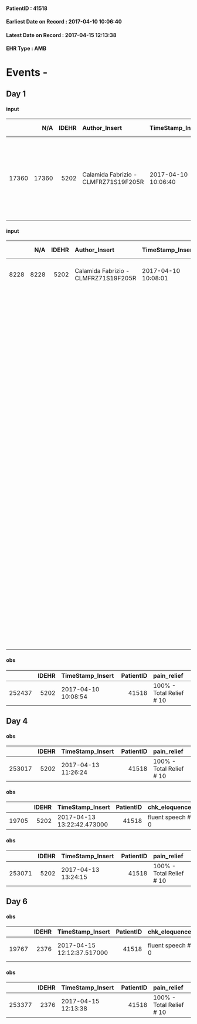 
#### PatientID : 41518
#### Earliest Date on Record : 2017-04-10 10:06:40
#### Latest Date on Record : 2017-04-15 12:13:38
#### EHR Type : AMB

# Events - 

## Day 1

#### input
|       |    N/A |   IDEHR | Author_Insert                        | TimeStamp_Insert    |   IDAccess | EHRType   |   PatientID |   IDDigitalSignDocument | persone_vicine   |   Unnamed: 0_y.1 |   IDDIAGNOSI_ICD |   Non_Rilevabile_y.1 | Note_Non_Rilevabile_y.1   | I_ICD                                                    | II_ICD                                                                                         | III_ICD                                       | IV_ICD                  | I_Anno   | I_Mese   |
|------:|-------:|--------:|:-------------------------------------|:--------------------|-----------:|:----------|------------:|------------------------:|:-----------------|-----------------:|-----------------:|---------------------:|:--------------------------|:---------------------------------------------------------|:-----------------------------------------------------------------------------------------------|:----------------------------------------------|:------------------------|:---------|:---------|
| 17360 |  17360 |    5202 | Calamida Fabrizio - CLMFRZ71S19F205R | 2017-04-10 10:06:40 |      69952 | AMB       |       41518 |                  712429 | N/A              |             2921 |             2921 |                    0 | NR                        | 1459 - Tumori maligni della bocca - non specificata#2515 | 1960 - Tumori maligni secondari e non specificati dei linfonodi di testa - faccia e collo#2140 | V667 - Trattamento per cure palliative#2402=0 | 7994 - Cachessia#2765=0 | 2015#55  | 02#02    |

#### input
|      |    N/A |   IDEHR | Author_Insert                        | TimeStamp_Insert    |   IDAccess | EHRType   |   PatientID |   IDDigitalSignDocument | persone_vicine   |   Unnamed: 0_y |   IDANAMNESI_MED |   Non_Rilevabile_y | Note_Non_Rilevabile_y   | diagnosis                                                                                                                                                                                                                                                                                      |
|-----:|-------:|--------:|:-------------------------------------|:--------------------|-----------:|:----------|------------:|------------------------:|:-----------------|---------------:|-----------------:|-------------------:|:------------------------|:-----------------------------------------------------------------------------------------------------------------------------------------------------------------------------------------------------------------------------------------------------------------------------------------------|
| 8228 |   8228 |    5202 | Calamida Fabrizio - CLMFRZ71S19F205R | 2017-04-10 10:08:01 |      69952 | AMB       |       41518 |                  712432 | N/A              |          11618 |             6318 |                  0 | NR                      | 29/4/15: biopsia lesione cavo orale: carcinoma spinocellulare.                                                                                                                                                                                                                                 |
|      |        |         |                                      |                     |            |           |             |                         |                  |                |                  |                    |                         | 8/5/15: RMN: formazione guancia sin che erode la mandibola, infiltra le strutture adiacenti (massetere, parotide, muscolo pterigoideo, lingua, orofaringe e base cranio con dubbia invasione peridurale); non piani di clivaggio rispetto alla carotide int. ed est.; linfonodi patologici LC. |
|      |        |         |                                      |                     |            |           |             |                         |                  |                |                  |                    |                         | 29/5/15: Posizionata PEG.Effettuati 3 cicli TCF con RP della lesione primitiva e delle adenopatie                                                                                                                                                                                              |
|      |        |         |                                      |                     |            |           |             |                         |                  |                |                  |                    |                         | 30/9/15 al 19/11/15: RT su capo-collo tot 70 Gy                                                                                                                                                                                                                                                |
|      |        |         |                                      |                     |            |           |             |                         |                  |                |                  |                    |                         | Successiva PRO loco-regionale                                                                                                                                                                                                                                                                  |
|      |        |         |                                      |                     |            |           |             |                         |                  |                |                  |                    |                         |                                                                                                                                                                                                                                                                                                |
|      |        |         |                                      |                     |            |           |             |                         |                  |                |                  |                    |                         | Patologie associate: PTCA + stent per cardiopatia ischemica nel 2007; appendicectomia e tonsillectomia; protesi d'anca sin; fumo 20 sig/die per 40 anni.                                                                                                                                       |

#### obs
|        |   IDEHR | TimeStamp_Insert    |   PatientID | pain_relief              |
|-------:|--------:|:--------------------|------------:|:-------------------------|
| 252437 |    5202 | 2017-04-10 10:08:54 |       41518 | 100% - Total Relief # 10 |


## Day 4

#### obs
|        |   IDEHR | TimeStamp_Insert    |   PatientID | pain_relief              |
|-------:|--------:|:--------------------|------------:|:-------------------------|
| 253017 |    5202 | 2017-04-13 11:26:24 |       41518 | 100% - Total Relief # 10 |

#### obs
|       |   IDEHR | TimeStamp_Insert           |   PatientID | chk_eloquence     | asthenia   | cachexia     | dyspnoea   | body_temp    | agitation_behavior_freq   | cognitive_state   |
|------:|--------:|:---------------------------|------------:|:------------------|:-----------|:-------------|:-----------|:-------------|:--------------------------|:------------------|
| 19705 |    5202 | 2017-04-13 13:22:42.473000 |       41518 | fluent speech # 0 | Severe # 3 | cachexia # 0 | No # 0     | Apyrexia # 0 | quiet # 0                 | Polished # 2      |

#### obs
|        |   IDEHR | TimeStamp_Insert    |   PatientID | pain_relief              |
|-------:|--------:|:--------------------|------------:|:-------------------------|
| 253071 |    5202 | 2017-04-13 13:24:15 |       41518 | 100% - Total Relief # 10 |


## Day 6

#### obs
|       |   IDEHR | TimeStamp_Insert           |   PatientID | chk_eloquence     | anorexia     | asthenia     | cachexia     | dyspnoea   | body_temp    | agitation_behavior_freq   | mood                | cognitive_state       |
|------:|--------:|:---------------------------|------------:|:------------------|:-------------|:-------------|:-------------|:-----------|:-------------|:--------------------------|:--------------------|:----------------------|
| 19767 |    2376 | 2017-04-15 12:12:37.517000 |       41518 | fluent speech # 0 | Anorexia # 0 | Moderate # 2 | cachexia # 0 | No # 0     | Apyrexia # 0 | quiet # 0                 | Closing itself # 01 | confused at times 0 # |

#### obs
|        |   IDEHR | TimeStamp_Insert    |   PatientID | pain_relief              |
|-------:|--------:|:--------------------|------------:|:-------------------------|
| 253377 |    2376 | 2017-04-15 12:13:38 |       41518 | 100% - Total Relief # 10 |


